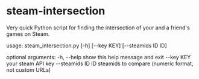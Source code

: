 # steam-intersection
Very quick Python script for finding the intersection of your and a friend's games on Steam.

usage: steam_intersection.py [-h] [--key KEY] [--steamids ID ID]

optional arguments:
  -h, --help        show this help message and exit
  --key KEY         your steam API key
  --steamids ID ID  steamids to compare (numeric format, not custom URLs)
